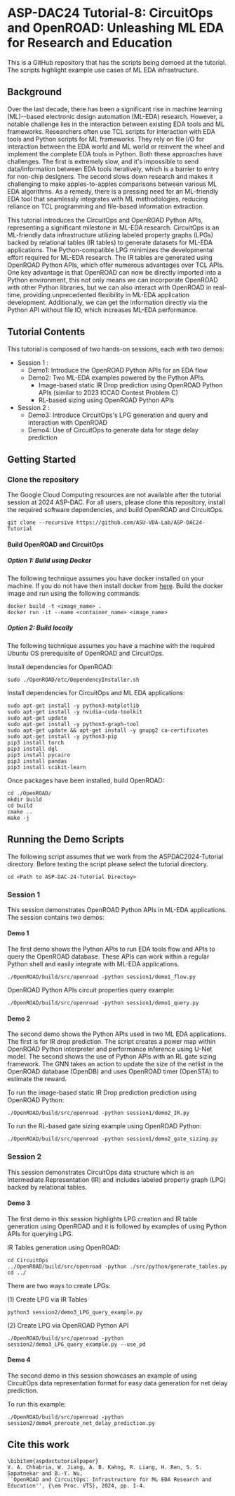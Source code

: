 # ASP-DAC24 Tutorial-8: CircuitOps and OpenROAD: Unleashing ML EDA for Research and Education
This is a GitHub repository that has the scripts being demoed at the tutorial. The scripts highlight example use cases of ML EDA infrastructure. 

## Background
Over the last decade, there has been a significant rise in machine learning (ML)--based electronic design automation (ML-EDA) research. However, a notable challenge lies in the interaction between existing EDA tools and ML frameworks. Researchers often use TCL scripts for interaction with EDA tools and Python scripts for ML frameworks. They rely on file I/O for interaction between the EDA world and ML world or reinvent the wheel and implement the complete EDA tools in Python. Both these approaches have challenges. The first is extremely slow, and it's impossible to send data/information between EDA tools iteratively, which is a barrier to entry for non-chip designers. The second slows down research and makes it challenging to make apples-to-apples comparisons between various ML EDA algorithms. As a remedy, there is a pressing need for an ML-friendly EDA tool that seamlessly integrates with ML methodologies, reducing reliance on TCL programming and file-based information extraction.

This tutorial introduces the CircuitOps and OpenROAD Python APIs, representing a significant milestone in ML-EDA research. CircuitOps is an ML-friendly data infrastructure utilizing labeled property graphs (LPGs) backed by relational tables (IR tables) to generate datasets for ML-EDA applications. The Python-compatible LPG minimizes the developmental effort required for ML-EDA research. The IR tables are generated using OpenROAD Python APIs, which offer numerous advantages over TCL APIs. One key advantage is that OpenROAD can now be directly imported into a Python environment, this not only means we can incorporate OpenROAD with other Python libraries, but we can also interact with OpenROAD in real-time, providing unprecedented flexibility in ML-EDA application development. Additionally, we can get the information directly via the Python API without file IO, which increases ML-EDA performance.

## Tutorial Contents

This tutorial is composed of two hands-on sessions, each with two demos:
- Session 1 :
  - Demo1: Introduce the OpenROAD Python APIs for an EDA flow
  - Demo2: Two ML-EDA examples powered by the Python APIs.
    - Image-based static IR Drop prediction using OpenROAD Python APIs (similar to 2023 ICCAD Contest Problem C)
    - RL-based sizing using OpenROAD Python APIs
- Session 2 :
  - Demo3: Introduce CircuitOps's LPG generation and query and interaction with OpenROAD
  - Demo4: Use of CircuitOps to generate data for stage delay prediction

## Getting Started


### Clone the repository
The Google Cloud Computing resources are not available after the tutorial session at 2024 ASP-DAC. For all users, please clone this repository, install the required software dependencies, and build OpenROAD and CircuitOps.

```
git clone --recursive https://github.com/ASU-VDA-Lab/ASP-DAC24-Tutorial
```

#### Build OpenROAD and CircuitOps

#####  Option 1: Build using Docker 
The following technique assumes you have docker installed on your machine. If you do not have then install docker from [here](https://docs.docker.com/engine/install/). Build the docker image and run using the following commands:
```
docker build -t <image_name> .
docker run -it --name <container_name> <image_name>
```

##### Option 2: Build locally
The following technique assumes you have a machine with the required Ubuntu OS prerequisite of OpenROAD and CircuitOps.

Install dependencies for OpenROAD:
```
sudo ./OpenROAD/etc/DependencyInstaller.sh
```

Install dependencies for CircuitOps and ML EDA applications:
```
sudo apt-get install -y python3-matplotlib
sudo apt-get install -y nvidia-cuda-toolkit
sudo apt-get update
sudo apt-get install -y python3-graph-tool
sudo apt-get update && apt-get install -y gnupg2 ca-certificates
sudo apt-get install -y python3-pip
pip3 install torch
pip3 install dgl
pip3 install pycairo
pip3 install pandas
pip3 install scikit-learn
```

Once packages have been installed, build OpenROAD:

```
cd ./OpenROAD/
mkdir build
cd build
cmake ..
make -j
```

## Running the Demo Scripts
The following script assumes that we work from the ASPDAC2024-Tutorial directory.
Before testing the script please select the tutorial directory.

```
cd <Path to ASP-DAC-24-Tutorial Directoy>
```

### Session 1

This session demonstrates OpenROAD Python APIs in ML-EDA applications. The session contains two demos:


#### Demo 1

The first demo shows the Python APIs to run EDA tools flow and APIs to query the OpenROAD database. These APIs can work within a regular Python shell and easily integrate with ML-EDA applications. 

```
./OpenROAD/build/src/openroad -python session1/demo1_flow.py
```

OpenROAD Python APIs circuit properties query example:

```
./OpenROAD/build/src/openroad -python session1/demo1_query.py
```

#### Demo 2 

The second demo shows the Python APIs used in two ML EDA applications. The first is for IR drop prediction. The script creates a power map within OpenROAD Python interpreter and performance inference using U-Net model. The second shows the use of Python APIs with an RL gate sizing framework. The GNN takes an action to update the size of the netlist in the OpenROAD database (OpenDB) and uses OpenROAD timer (OpenSTA) to estimate the reward. 


To run the image-based static IR Drop prediction prediction using OpenROAD Python:

```
./OpenROAD/build/src/openroad -python session1/demo2_IR.py 
```

To run the RL-based gate sizing example using OpenROAD Python:

```
./OpenROAD/build/src/openroad -python session1/demo2_gate_sizing.py 
```

### Session 2

This session demonstrates CircuitOps data structure which is an Intermediate Representation (IR) and includes labeled property graph (LPG) backed by relational tables.


#### Demo 3
The first demo in this session highlights LPG creation and IR table generation using OpenROAD and it is followed by examples of using Python APIs for querying LPG. 


IR Tables generation using OpenROAD: 

```
cd CircuitOps
../OpenROAD/build/src/openroad -python ./src/python/generate_tables.py
cd ../
```

There are two ways to create LPGs:

(1) Create LPG via IR Tables

```
python3 session2/demo3_LPG_query_example.py 
```

(2) Create LPG via OpenROAD Python API
```
./OpenROAD/build/src/openroad -python session2/demo3_LPG_query_example.py --use_pd
``` 

#### Demo 4

The second demo in this session showcases an example of using CircuitOps data representation format for easy data generation for net delay prediction.

To run this example:

```
./OpenROAD/build/src/openroad -python session2/demo4_preroute_net_delay_prediction.py
```



## Cite this work
```
\bibitem{aspdactutorialpaper}
V. A. Chhabria, W. Jiang, A. B. Kahng, R. Liang, H. Ren, S. S. Sapatnekar and B.-Y. Wu,
``OpenROAD and CircuitOps: Infrastructure for ML EDA Research and Education'', {\em Proc. VTS}, 2024, pp. 1-4.
```
